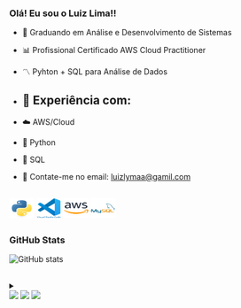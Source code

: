 ### Olá! Eu sou o Luiz Lima!!

- 🎯 Graduando em Análise e Desenvolvimento de Sistemas
- 📊 Profissional Certificado AWS Cloud Practitioner 
- 〽️ Pyhton + SQL para Análise de Dados


- ## 📖 Experiência com:

- ☁️ AWS/Cloud
- 🐍 Python
- 🎲 SQL
- 💬 Contate-me no email: luizlymaa@gamil.com


<div style="display: inline_block"><br>
  <img align="center" alt="Luiz-Python" height="35" width="45" src="https://raw.githubusercontent.com/devicons/devicon/master/icons/python/python-original.svg">
  <img align="center" alt="Luiz-Vsc" height="35" width="45" src="https://github.com/devicons/devicon/blob/master/icons/vscode/vscode-original-wordmark.svg">
  <img align="center" alt="Luiz-AWS" height="35" width="45" src="https://github.com/devicons/devicon/blob/master/icons/amazonwebservices/amazonwebservices-original-wordmark.svg">
  <img align="center" alt="Luiz-Mysql" height="35" width="45" src="https://github.com/devicons/devicon/blob/master/icons/mysql/mysql-original-wordmark.svg">
 </div>
  
  ##

  <h3 align="left">GitHub Stats</h3>

![GitHub stats](https://github-readme-stats-git-masterrstaa-rickstaa.vercel.app/api?username=luyzinn&hide_title=true&show_icons=true&include_all_commits=false&count_private=true&line_height=25&hide=issues&bg_color=000&title_color=FF00F6&text_color=FFF&border_radius=3&border_color=36123c&icon_color=FF00F6&theme=jolly)
<!--[![Most Used Languages](https://github-readme-stats-git-masterrstaa-rickstaa.vercel.app/api/top-langs/?username=luyzinn&line_height=10&card_width=290&layout=compact&hide_title=false&count_private=true&langs_count=4&show_icons=true&title_color=FF00F6&hide=html,css&bg_color=000&text_color=8B8B8B&border_radius=3&border_color=561760&count_private=true)](https://github.com/elidianaandrade/github-readme-stats)-->
<br>

<details align="left">
  <summary></summary> 
 
  - Badges by <a href="https://shields.io/">shields.io</a><br>
  - GitHub Stats by <a href="https://github.com/anuraghazra/github-readme-stats">anuraghazra</a>
  - Developer vector created by <a href="https://www.freepik.com/vectors/developer">storyset - www.freepik.com</a> (edited by author)
 
  <div align="right">Made with 💜 by <a href="https://github.com/luyzinn">EA</a>.</div>

</details>
 
<div> 
  <a href="https://www.linkedin.com/in/luiz-lima-20830620b/" target="_blank"><img src="https://img.shields.io/badge/-LinkedIn-%230077B5?style=for-the-badge&logo=linkedin&logoColor=white" target="_blank"></a> 
  <a href = "mailto:luizlymaa@gmail.com"><img src="https://img.shields.io/badge/-Gmail-%23333?style=for-the-badge&logo=gmail&logoColor=white" target="_blank"></a>
  <a href="https://instagram.com/luizlima_lr" target="_blank"><img src="https://img.shields.io/badge/-Instagram-%23E4405F?style=for-the-badge&logo=instagram&logoColor=white" target="_blank"></a>
 
<div> 
